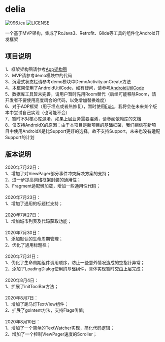 # delia
[![996.icu](https://img.shields.io/badge/link-996.icu-red.svg)](https://996.icu)
[![LICENSE](https://img.shields.io/badge/license-Anti%20996-blue.svg)](https://github.com/996icu/996.ICU/blob/master/LICENSE)<br>

一个基于MVP架构，集成了RxJava3、Retrofit、Glide等工具的组件化Android开发框架

## 项目说明
1、框架架构图请参考[App架构图](App架构图.png)<br>
2、MVP请参考demo模块中的代码<br>
3、沉浸式状态栏请参考demo模块中DemoActivity.onCreate方法<br>
4、本框架使用了AndroidUtilCode，如有疑问，请参考[AndroidUtilCode](https://github.com/Blankj/AndroidUtilCode/blob/master/lib/utilcode/README-CN.md)<br>
5、数据库工具暂未完善，请用户暂时先用Room替代（后续可能移除Room，请开发者不要使用高度耦合的代码，以免增加替换难度）<br>
6、对于AOP框架（用于埋点或者热修复），暂时使用[Epic](https://github.com/tiann/epic.git)，我将会在未来某个版本中尝试自己实现（也可能不会）<br>
7、暂时不对核心库混淆，如果上层业务需要混淆，请参阅依赖库的文档<br>
8、仅支持AndroidX的原因：由于本项目是新项目的基础框架，我们相信在新项目中使用AndroidX是比Support更好的选择，故不支持Support，未来也没有适配Support的计划<br>

## 版本说明
2020年7月22日：<br>
1、增加了对ViewPager部分事件冲突解决方案的支持；<br>
2、进一步提高网络框架封装的通用性；<br>
3、Fragment适配懒加载，增加一些通用性代码；<br>
<br>
2020年7月23日：<br>
1、增加了通用的标题栏支持；<br>
<br>
2020年7月27日：<br>
1、增加城市列表及代码获取功能；<br>
<br>
2020年7月30日：<br>
1、添加默认的生命周期管理；<br>
2、优化了通用标题栏；<br>
<br>
2020年7月31日：<br>
1、优化了生命周期组件调用顺序，防止一些意外情况造成的空指针异常；<br>
2、添加了LoadingDialog使用的基础组件，具体实现暂时交由上层完成；<br>
<br>
2020年8月4日：<br>
1、扩展了initToolBar方法；<br>
<br>
2020年8月7日：<br>
1、增加了跑马灯TextView组件；<br>
2、扩展了goIntent方法，支持Flags传值;<br>
<br>
2020年8月10日：<br>
1、增加了一个简单的TextWatcher实现，简化代码逻辑；<br>
2、增加了一个控制ViewPager速度的Scroller；<br>
<br>
